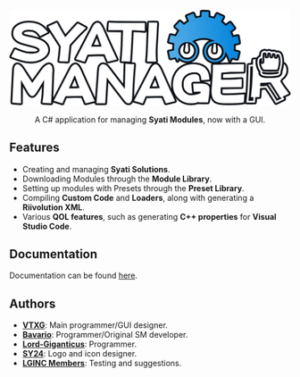 <p align="center">
    <img src=".github/Logo.png" width="600">
    <p align="center">A C# application for managing <b>Syati Modules</b>, now with a GUI.</p>
</p>

## Features
- Creating and managing **Syati Solutions**.
- Downloading Modules through the **Module Library**.
- Setting up modules with Presets through the **Preset Library**.
- Compiling **Custom Code** and **Loaders**, along with generating a **Riivolution XML**.
- Various **QOL features**, such as generating **C++ properties** for **Visual Studio Code**.

## Documentation
Documentation can be found [here](https://github.com/SMGCommunity/SyatiManager/blob/main/Docs/Introduction.md).

## Authors
- [**VTXG**](https://github.com/VTXG): Main programmer/GUI designer.
- [**Bavario**](https://github.com/bavario-lginc): Programmer/Original SM developer.
- [**Lord-Giganticus**](https://github.com/Lord-Giganticus): Programmer.
- [**SY24**](https://github.com/SY-24): Logo and icon designer.
- [**LGINC Members**](https://github.com/Lord-G-INC): Testing and suggestions.